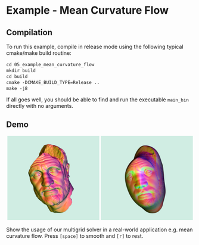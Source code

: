 # Example - Mean Curvature Flow
## Compilation
To run this example, compile in release mode using the following typical cmake/make build routine:
```
cd 05_example_mean_curvature_flow
mkdir build
cd build
cmake -DCMAKE_BUILD_TYPE=Release ..
make -j8
```
If all goes well, you should be able to find and run the executable `main_bin` directly with no arguments.

## Demo
<p align="center"> 
<img src="../assets/05_before.png" width="49%"> <img src="../assets/05_after.png" width="49%"> 
<p>

Show the usage of our multigrid solver in a real-world application e.g. mean curvature flow. Press `[space]` to smooth and `[r]` to rest.